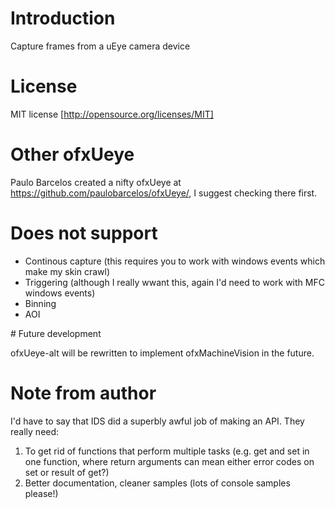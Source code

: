 # Introduction

Capture frames from a uEye camera device

# License
MIT license [http://opensource.org/licenses/MIT]

# Other ofxUeye

Paulo Barcelos created a nifty ofxUeye at  https://github.com/paulobarcelos/ofxUeye/, I suggest checking there first.

# Does not support

* Continous capture (this requires you to work with windows events which make my skin crawl)
* Triggering (although I really wwant this, again I'd need to work with MFC windows events)
* Binning
* AOI

# Future development

ofxUeye-alt will be rewritten to implement ofxMachineVision in the future.

# Note from author

I'd have to say that IDS did a superbly awful job of making an API. They really need:

1. To get rid of functions that perform multiple tasks (e.g. get and set in one function, where return arguments can mean either error codes on set or result of get?)
2. Better documentation, cleaner samples (lots of console samples please!)
